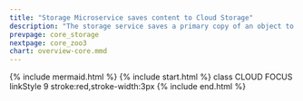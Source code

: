 ```yaml
---
title: "Storage Microservice saves content to Cloud Storage"
description: "The storage service saves a primary copy of an object to cloud storage"
prevpage: core_storage
nextpage: core_zoo3
chart: overview-core.mmd
---
```

{% include mermaid.html %}
{% include start.html %}
  class CLOUD FOCUS
  linkStyle 9 stroke:red,stroke-width:3px
{% include end.html %}
